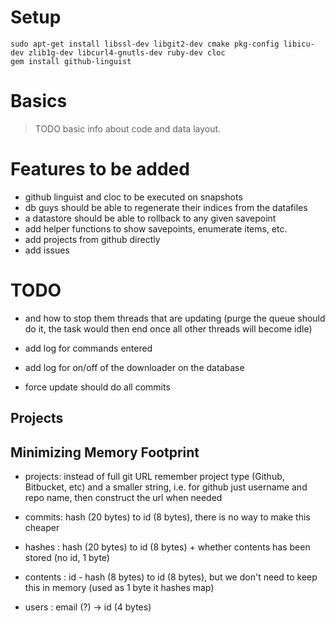 # Setup

    sudo apt-get install libssl-dev libgit2-dev cmake pkg-config libicu-dev zlib1g-dev libcurl4-gnutls-dev ruby-dev cloc
    gem install github-linguist    

# Basics

> TODO basic info about code and data layout.

# Features to be added

- github linguist and cloc to be executed on snapshots
- db guys should be able to regenerate their indices from the datafiles
- a datastore should be able to rollback to any given savepoint
- add helper functions to show savepoints, enumerate items, etc. 
- add projects from github directly
- add issues


# TODO

- and how to stop them threads that are updating (purge the queue should do it, the task would then end once all other threads will become idle)

- add log for commands entered
- add log for on/off of the downloader on the database


- force update should do all commits


## Projects

## Minimizing Memory Footprint


- projects: instead of full git URL remember project type (Github, Bitbucket, etc) and a smaller string, i.e. for github just username and repo name, then construct the url when needed

- commits: hash (20 bytes) to id (8 bytes), there is no way to make this cheaper

- hashes : hash (20 bytes) to id (8 bytes) + whether contents has been stored (no id, 1 byte)

- contents : id - hash (8 bytes) to id (8 bytes), but we don't need to keep this in memory (used as 1 byte it hashes map)

- users : email (?) -> id (4 bytes)



